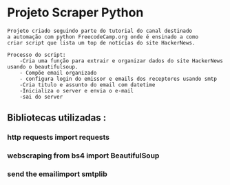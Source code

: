# Projeto Scraper Python

    Projeto criado seguindo parte do tutorial do canal destinado
    a automação com python FreecodeCamp.org onde é ensinado a como
    criar script que lista um top de notícias do site HackerNews.

    Processo do script: 
        -Cria uma função para extrair e organizar dados do site HackerNews usando o beautifulsoup.
        - Compõe email organizado
        - configura login do emissor e emails dos receptores usando smtp
        -Cria titulo e assunto do email com datetime
        -Inicializa o server e envia o e-mail
        -sai do server



## Bibliotecas utilizadas :

### http requests import requests
### webscraping from bs4 import BeautifulSoup
### send the emailimport smtplib
